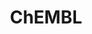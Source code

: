---
layout: default
bigquery: https://console.cloud.google.com/bigquery?p=patents-public-data&d=ebi_chembl&page=dataset
citation: '"The ChEMBL database in 2017." Anna Gaulton, Anne Hersey, Michał Nowotka,
  A Patrícia Bento, Jon Chambers, David Mendez, Prudence Mutowo, Francis Atkinson,
  Louisa J Bellis, Elena Cibrián-Uhalte, Mark Davies, Nathan Dedman, Anneli Karlsson,
  María Paula Magariños, John P Overington, George Papadatos, Ines Smit, Andrew R
  Leach Nucleic acids Research (2017) 45 (Database Issue), D945-D954'
contributors: European Bioinformatics Institute
cost: None
description: ChEMBL Data is a manually curated database of small molecules used in
  drug discovery, including information about existing patented drugs.
documentation: 'schema: https://www.ebi.ac.uk/chembl/db_schema


  '
last_edit: Mon, 04 Apr 2022 19:07:30 GMT
location: https://console.cloud.google.com/marketplace/product/google_patents_public_datasets/chembl
maintained_by: EMBL-EBI, an outstation of European Molecular Biology Laboratory
related_publications: '

  ChEMBL: towards direct deposition of bioassay data.


  Mendez D, Gaulton A, Bento AP, Chambers J, De Veij M, Félix E, Magariños MP, Mosquera
  JF, Mutowo P, Nowotka M, Gordillo-Marañón M, Hunter F, Junco L, Mugumbate G, Rodriguez-Lopez
  M, Atkinson F, Bosc N, Radoux CJ, Segura-Cabrera A, Hersey A, Leach AR.


  — Nucleic Acids Res. 2019; 47(D1):D930-D940. doi: 10.1093/nar/gky1075

  '
schema_fields: '[''target_mapping'', ''frac_code'', ''action_type'', ''level3'', ''accession'',
  ''component_id'', ''co_stem_id'', ''withdrawn_class'', ''variant_id'', ''ro3_pass'',
  ''sequence'', ''bao_format'', ''assay_id'', ''assay_class_id'', ''year'', ''efo_id'',
  ''level1_description'', ''cell_source_tax_id'', ''l2'', ''name'', ''predbind_id'',
  ''smarts'', ''isoform'', ''warning_country'', ''parameter_value'', ''activity_count'',
  ''met_comment'', ''natural_product'', ''parent_type'', ''level5'', ''molsyn_id'',
  ''issue'', ''result_flag'', ''molecular_species'', ''first_approval'', ''oral'',
  ''site_id'', ''ingredient'', ''job_id'', ''polymer_flag'', ''dosage_form'', ''active_molregno'',
  ''mw_freebase'', ''alert_set_id'', ''drugind_id'', ''innovator_company'', ''mol_irac_id'',
  ''component_synonym'', ''level4'', ''first_in_class'', ''direct_interaction'', ''src_description'',
  ''domain_id'', ''organism'', ''warning_id'', ''ddd_comment'', ''assay_subcellular_fraction'',
  ''drug_substance_flag'', ''level2'', ''first_page'', ''tid_fixed'', ''ddd_admr'',
  ''warning_type'', ''canonical_smiles'', ''entity_id'', ''who_name'', ''mw_monoisotopic'',
  ''prod_pat_id'', ''standard_text_value'', ''product_id'', ''patent_expire_date'',
  ''cell_name'', ''sitecomp_id'', ''prediction_method'', ''alert_name'', ''start_position'',
  ''atc_code'', ''targcomp_id'', ''pchembl_value'', ''warning_year'', ''label'', ''cx_most_bpka'',
  ''tid'', ''approval_date'', ''mc_target_name'', ''selectivity_comment'', ''source'',
  ''journal'', ''priority'', ''relationship_desc'', ''qed_weighted'', ''last_active'',
  ''class_type'', ''standard_inchi'', ''mechanism_comment'', ''doc_id'', ''metref_id'',
  ''submission_date'', ''num_ro5_violations'', ''met_conversion'', ''alogp'', ''l4'',
  ''activity_comment'', ''enzyme_tid'', ''homologue'', ''value'', ''country'', ''compound_name'',
  ''species_group_flag'', ''cx_logd'', ''mc_organism'', ''units'', ''published_units'',
  ''pathway_key'', ''record_id'', ''domain_name'', ''synonyms'', ''rgid'', ''hrac_class_id'',
  ''cell_ontology_id'', ''mesh_heading'', ''warning_description'', ''relationship'',
  ''l6'', ''comp_class_id'', ''sequence_md5sum'', ''lle'', ''component_type'', ''as_id'',
  ''ref_type'', ''cell_source_tissue'', ''data_validity_comment'', ''short_name'',
  ''compd_id'', ''log_id'', ''qudt_units'', ''pubmed_id'', ''l5'', ''biocomp_id'',
  ''title'', ''parent_molregno'', ''go_id'', ''assay_strain'', ''set_name'', ''type'',
  ''protein_class_synonym'', ''mol_atc_id'', ''cell_description'', ''mol_hrac_id'',
  ''drug_product_flag'', ''protein_class_desc'', ''curation_comment'', ''delist_flag'',
  ''withdrawn_flag'', ''warning_class'', ''targrel_id'', ''end_position'', ''patent_no'',
  ''stem_class'', ''site_name'', ''stat'', ''updated_on'', ''l3'', ''published_relation'',
  ''mecref_id'', ''cell_id'', ''domain_description'', ''comp_go_id'', ''irac_class_id'',
  ''mc_target_type'', ''withdrawn_country'', ''ddd_value'', ''published_value'', ''major_class'',
  ''version'', ''assay_desc'', ''src_compound_id'', ''smid'', ''acd_logp'', ''uo_units'',
  ''cidx'', ''mec_id'', ''cx_most_apka'', ''irac_code'', ''ass_cls_map_id'', ''black_box_warning'',
  ''relation'', ''psa'', ''patent_id'', ''last_page'', ''sei'', ''disease_efficacy'',
  ''assay_category'', ''abstract'', ''updated_by'', ''mc_tax_id'', ''dosed_ingredient'',
  ''cx_logp'', ''clo_id'', ''hbd_lipinski'', ''doc_type'', ''level1'', ''annotation'',
  ''oc_id'', ''assay_tissue'', ''cpd_str_alert_id'', ''met_id'', ''parameter_type'',
  ''active_ingredient'', ''usan_substem'', ''full_mwt'', ''confidence'', ''mc_target_accession'',
  ''related_tid'', ''hba'', ''chembl_id'', ''ap_id'', ''rtb'', ''alert_id'', ''definition'',
  ''pref_name'', ''frac_class_id'', ''le'', ''level2_description'', ''protein_class_id'',
  ''downgraded'', ''std_act_id'', ''standard_flag'', ''topical'', ''db_source'', ''usan_stem_definition'',
  ''company'', ''published_type'', ''toid'', ''warnref_id'', ''db_version'', ''text_value'',
  ''metabolite_record_id'', ''standard_upper_value'', ''structure_type'', ''site_residues'',
  ''stem'', ''publication_number'', ''entity_type'', ''drug_record_id'', ''usan_stem_id'',
  ''l7'', ''src_id'', ''actsm_id'', ''acd_logd'', ''normal_range_min'', ''standard_relation'',
  ''heavy_atoms'', ''standard_inchi_key'', ''molecule_type'', ''pathway_id'', ''route'',
  ''assay_param_id'', ''efo_term'', ''usan_year'', ''orig_description'', ''aidx'',
  ''target_desc'', ''research_stem'', ''withdrawn_reason'', ''strength'', ''volume'',
  ''domain_type'', ''availability_type'', ''binding_site_comment'', ''mechanism_of_action'',
  ''nda_type'', ''assay_source'', ''level3_description'', ''hba_lipinski'', ''source_domain_id'',
  ''relationship_type'', ''substrate_record_id'', ''max_phase'', ''molecular_mechanism'',
  ''subgroup'', ''usan_stem'', ''normal_range_max'', ''standard_units'', ''helm_notation'',
  ''compsyn_id'', ''cellosaurus_id'', ''activity_id'', ''idx'', ''bao_id'', ''ddd_units'',
  ''assay_organism'', ''max_phase_for_ind'', ''curated_by'', ''l1'', ''bto_id'', ''inorganic_flag'',
  ''upper_value'', ''therapeutic_flag'', ''target_type'', ''tax_id'', ''aromatic_rings'',
  ''comments'', ''cell_source_organism'', ''class_level'', ''bei'', ''path'', ''status'',
  ''assay_cell_type'', ''molregno'', ''mutation'', ''uberon_id'', ''previous_company'',
  ''patent_use_code'', ''ref_id'', ''caloha_id'', ''num_alerts'', ''assay_test_type'',
  ''standard_value'', ''withdrawn_year'', ''hrac_code'', ''confidence_score'', ''applicant_full_name'',
  ''protclasssyn_id'', ''molfile'', ''standard_type'', ''acd_most_apka'', ''potential_duplicate'',
  ''cl_lincs_id'', ''ref_url'', ''indref_id'', ''src_short_name'', ''chirality'',
  ''aspect'', ''formulation_id'', ''chebi_par_id'', ''indication_class'', ''authors'',
  ''syn_type'', ''tissue_id'', ''trade_name'', ''parent_go_id'', ''who_extra'', ''hbd'',
  ''res_stem_id'', ''description'', ''mesh_id'', ''parent_id'', ''tbl'', ''mol_frac_id'',
  ''full_molformula'', ''doi'', ''acd_most_bpka'', ''enzyme_name'', ''l8'', ''assay_type'',
  ''assay_tax_id'', ''num_lipinski_ro5_violations'', ''level4_description'', ''creation_date'',
  ''compound_key'', ''src_assay_id'', ''ddd_id'', ''bao_endpoint'', ''prodrug'', ''parenteral'',
  ''ridx'', ''ad_type'']'
shortname: chembl
tags:
- biotechnology
- health
- chemical
- bioinformatics
- medical
terms_of_use: CC BY-SA 3.0
title: ChEMBL
uuid: e232a192-965c-4ec9-904c-155b6dfe56c5
---